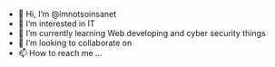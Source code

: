 - 👋 Hi, I’m @imnotsoinsanet
- 👀 I’m interested in IT 
- 🌱 I’m currently learning Web developing and cyber security things
- 💞️ I’m looking to collaborate on 
- 📫 How to reach me ...

<!---
imnotsoinsanet/imnotsoinsanet is a ✨ special ✨ repository because its `README.md` (this file) appears on your GitHub profile.
You can click the Preview link to take a look at your changes.
--->
